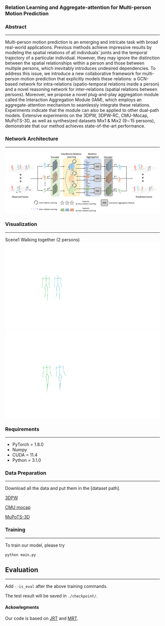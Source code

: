 
### Relation Learning and Aggregate-attention for Multi-person Motion Prediction

### Abstract
------
Multi-person motion prediction is an emerging and
intricate task with broad real-world applications. Previous methods
achieve impressive results by modeling the spatial relations of
all individuals’ joints and the temporal trajectory of a particular
individual. However, they may ignore the distinction between
the spatial relationships within a person and those between
multiple persons, which inevitably introduces undesired dependencies.
To address this issue, we introduce a new collaborative
framework for multi-person motion prediction that explicitly
models these relations: a GCN-based network for intra-relations
(spatio-temporal relations inside a person) and a novel reasoning
network for inter-relations (spatial relations between persons).
Moreover, we propose a novel plug-and-play aggregation module
called the Interaction Aggregation Module (IAM), which employs
an aggregate-attention mechanism to seamlessly integrate these
relations. Experiments indicate that the module can also be
applied to other dual-path models. Extensive experiments on
the 3DPW, 3DPW-RC, CMU-Mocap, MuPoTS-3D, as well as
synthesized datasets Mix1 & Mix2 (9∼15 persons), demonstrate
that our method achieves state-of-the-art performance.

### Network Architecture
------
![image](images/architecture.png)


### Visualization
------
Scene1 Walking together (2 persons)
![Observed scene:](images/scene1_input.gif)![Predicted scene:](images/scene1_output.gif)


### Requirements
------
- PyTorch = 1.8.0
- Numpy
- CUDA = 11.4
- Python = 3.1.0

### Data Preparation
------
Download all the data and put them in the [dataset path].

[3DPW](https://virtualhumans.mpi-inf.mpg.de/3DPW/)

[CMU mocap](http://mocap.cs.cmu.edu/) 

[MuPoTS-3D](https://vcai.mpi-inf.mpg.de/projects/SingleShotMultiPerson/) 



### Training
------
To train our model, please try
```
python main.py
```


## Evaluation
------
Add `--is_eval` after the above training commands.

The test result will be saved in `./checkpoint/`.

#### Ackowlegments
Our code is based on [JRT](https://github.com/MediaBrain-SJTU/JRTransformer) and [MRT](https://github.com/jiashunwang/MRT).
